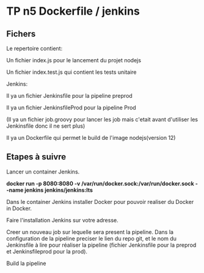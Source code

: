 # TP n5 Dockerfile / jenkins

## Fichers
Le repertoire contient:

Un fichier index.js pour le lancement du projet  nodejs

Un fichier index.test.js qui contient les tests unitaire

Jenkins:

Il ya un fichier Jenkinsfile pour la pipeline preprod

Il ya un fichier JenkinsfileProd pour la pipeline Prod

(Il ya un fichier  job.groovy pour lancer les job mais c'etait avant d'utiliser les Jenkinsfile donc il ne sert plus)

Il ya un Dockerfile qui permet le build de l'image nodejs(version 12)


## Etapes à suivre

Lancer un container Jenkins.

**docker run -p 8080:8080 -v /var/run/docker.sock:/var/run/docker.sock --name jenkins jenkins/jenkins:lts**

Dans le container Jenkins installer Docker pour pouvoir realiser du Docker in Docker.

Faire l'installation Jenkins sur votre adresse.

Creer un nouveau job sur lequelle sera present la pipeline. 
Dans la configuration de la pipeline preciser le lien du repo git, et le nom du Jenkinsfile à lire pour réaliser la pipeline (fichier Jenkinsfile  pour la preprod et  Jenkinsfileprod pour la prod).

Build la pipeline